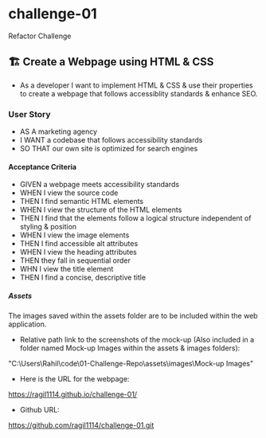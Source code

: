 # challenge-01
Refactor Challenge

## 🏗️ Create a Webpage using HTML & CSS

* As a developer I want to implement HTML & CSS & use their properties to create a webpage that follows accessiblity standards & enhance SEO.

### User Story

* AS A marketing agency
* I WANT a codebase that follows accessibility standards
* SO THAT our own site is optimized for search engines

#### Acceptance Criteria

* GIVEN a webpage meets accessibility standards
* WHEN I view the source code
* THEN I find semantic HTML elements
* WHEN I view the structure of the HTML elements
* THEN I find that the elements follow a logical structure independent of styling & position
* WHEN I view the image elements
* THEN I find accessible alt attributes
* WHEN I view the heading attributes
* THEN they fall in sequential order
* WHN I view the title element
* THEN I find a concise, descriptive title

##### Assets

The images saved within the assets folder are to be included within the web application.

* Relative path link to the screenshots of the mock-up (Also included in a folder named Mock-up Images within the assets & images folders):

"C:\Users\Rahil\code\01-Challenge-Repo\assets\images\Mock-up Images"

* Here is the URL for the webpage:

https://ragil1114.github.io/challenge-01/

* Github URL:

https://github.com/ragil1114/challenge-01.git


